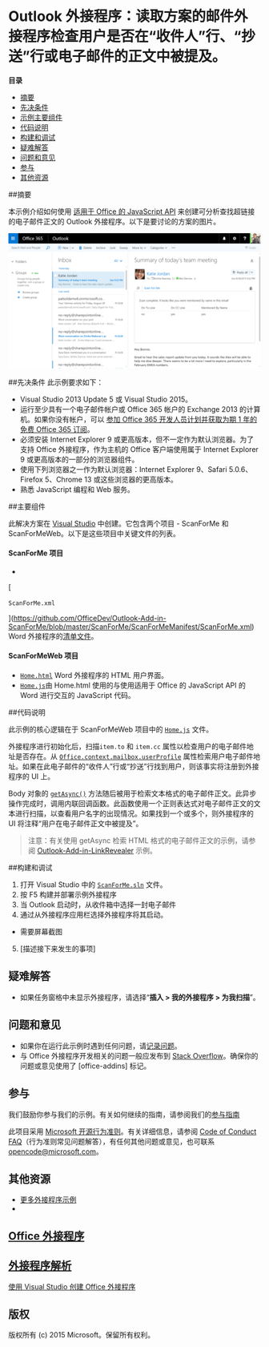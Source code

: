 # <a name="outlook-add-in:-a-mail-add-in-for-a-read-scenario-that-checks-whether-the-user-is-mentioned-on-the-to-line,-cc-line-or-body-of-an-email."></a>Outlook 外接程序：读取方案的邮件外接程序检查用户是否在“收件人”行、“抄送”行或电子邮件的正文中被提及。

**目录**

* [摘要](#summary)
* [先决条件](#prerequisites)
* [示例主要组件](#components)
* [代码说明](#codedescription)
* [构建和调试](#build)
* [疑难解答](#troubleshooting)
* [问题和意见](#questions)
* [参与](#contribute)
* [其他资源](#additional-resources)

<a name="summary"></a>
##<a name="summary"></a>摘要

本示例介绍如何使用 [适用于 Office 的 JavaScript API](https://msdn.microsoft.com/library/b27e70c3-d87d-4d27-85e0-103996273298(v=office.15)) 来创建可分析查找超链接的电子邮件正文的 Outlook 外接程序。以下是要讨论的方案的图片。

 ![](https://github.com/OfficeDev/Outlook-Add-in-ScanForMe/blob/master/readme-images/screenshot1.PNG)

<a name="prerequisites"></a>
##<a name="prerequisites"></a>先决条件
此示例要求如下：  

  - Visual Studio 2013 Update 5 或 Visual Studio 2015。  
  - 运行至少具有一个电子邮件帐户或 Office 365 帐户的 Exchange 2013 的计算机。如果你没有帐户，可以 [参加 Office 365 开发人员计划并获取为期 1 年的免费 Office 365 订阅](https://aka.ms/devprogramsignup)。
  - 必须安装 Internet Explorer 9 或更高版本，但不一定作为默认浏览器。为了支持 Office 外接程序，作为主机的 Office 客户端使用属于 Internet Explorer 9 或更高版本的一部分的浏览器组件。
  - 使用下列浏览器之一作为默认浏览器：Internet Explorer 9、Safari 5.0.6、Firefox 5、Chrome 13 或这些浏览器的更高版本。
  - 熟悉 JavaScript 编程和 Web 服务。

<a name="components"></a>
##<a name="key-components"></a>主要组件

此解决方案在 [Visual Studio](https://msdn.microsoft.com/library/office/fp179827.aspx#Tools_CreatingWithVS) 中创建。它包含两个项目 - ScanForMe 和 ScanForMeWeb。以下是这些项目中关键文件的列表。 
#### <a name="scanforme-project"></a>ScanForMe 项目

* 

  [

  ```ScanForMe.xml```

  ](https://github.com/OfficeDev/Outlook-Add-in-ScanForMe/blob/master/ScanForMe/ScanForMeManifest/ScanForMe.xml) Word 外接程序的[清单文件](https://msdn.microsoft.com/library/office/jj220082.aspx#StartBuildingApps_AnatomyofApp)。

#### <a name="scanformeweb-project"></a>ScanForMeWeb 项目

* [```Home.html```](https://github.com/OfficeDev/Outlook-Add-in-ScanForMe/blob/master/ScanForMeWeb/AppRead/Home/Home.html) Word 外接程序的 HTML 用户界面。
* [```Home.js```](https://github.com/OfficeDev/Outlook-Add-in-ScanForMe/blob/master/ScanForMeWeb/AppRead/Home/Home.js)由 Home.html 使用的与使用适用于 Office 的 JavaScript API 的 Word 进行交互的 JavaScript 代码。 


<a name="codedescription"></a>
##<a name="description-of-the-code"></a>代码说明

此示例的核心逻辑在于 ScanForMeWeb 项目中的 [```Home.js```](https://github.com/OfficeDev/Outlook-Add-in-ScanForMe/blob/master/ScanForMeWeb/AppRead/Home/Home.js) 文件。 

外接程序进行初始化后，扫描`item.to` 和 `item.cc` 属性以检查用户的电子邮件地址是否存在。从 [```Office.context.mailbox.userProfile```](https://msdn.microsoft.com/library/office/fp160976.aspx) 属性检索用户电子邮件地址。如果在此电子邮件的“收件人”行或“抄送”行找到用户，则该事实将注册到外接程序的 UI 上。 

Body 对象的 [```getAsync()```](https://msdn.microsoft.com/library/office/mt269089.aspx) 方法随后被用于检索文本格式的电子邮件正文。此异步操作完成时，调用内联回调函数。此函数使用一个正则表达式对电子邮件正文的文本进行扫描，以查看用户名字的出现情况。如果找到一个或多个，则外接程序的 UI 将注释“用户在电子邮件正文中被提及”。 

>注意：有关使用 getAsync 检索 HTML 格式的电子邮件正文的示例，请参阅 [Outlook-Add-in-LinkRevealer](https://github.com/OfficeDev/Outlook-Add-in-LinkRevealer) 示例。 


<a name="build"></a>
##<a name="build-and-debug"></a>构建和调试
1. 打开 Visual Studio 中的 [```ScanForMe.sln```](ScanForMe.sln) 文件。
2. 按 F5 构建并部署示例外接程序 
3. 当 Outlook 启动时，从收件箱中选择一封电子邮件
4. 通过从外接程序应用栏选择外接程序将其启动。

 - 需要屏幕截图


5. [描述接下来发生的事项]


<a name="troubleshooting"></a>
## <a name="troubleshooting"></a>疑难解答

- 如果任务窗格中未显示外接程序，请选择“**插入 > 我的外接程序 > 为我扫描**”。

<a name="questions"></a>
## <a name="questions-and-comments"></a>问题和意见

- 如果你在运行此示例时遇到任何问题，请[记录问题](https://github.com/OfficeDev/Outlook-Add-in-ScanForMe/issues)。
- 与 Office 外接程序开发相关的问题一般应发布到 [Stack Overflow](http://stackoverflow.com/questions/tagged/office-addins)。确保你的问题或意见使用了 [office-addins] 标记。


<a name="contribute"></a>
## <a name="contributing"></a>参与 ##
我们鼓励你参与我们的示例。有关如何继续的指南，请参阅我们的[参与指南](./Contributing.md)

此项目采用 [Microsoft 开源行为准则](https://opensource.microsoft.com/codeofconduct/)。有关详细信息，请参阅 [Code of Conduct FAQ](https://opensource.microsoft.com/codeofconduct/faq/)（行为准则常见问题解答），有任何其他问题或意见，也可联系 [opencode@microsoft.com](mailto:opencode@microsoft.com)。


<a name="additional-resources"></a>
## <a name="additional-resources"></a>其他资源 ##

- [更多外接程序示例](https://github.com/OfficeDev?utf8=%E2%9C%93&query=-Add-in)
- 

  [Office 外接程序](http://msdn.microsoft.com/library/office/jj220060.aspx)
- 

  [外接程序解析](https://msdn.microsoft.com/library/office/jj220082.aspx#StartBuildingApps_AnatomyofApp)
- 

  [使用 Visual Studio 创建 Office 外接程序](https://msdn.microsoft.com/library/office/fp179827.aspx#Tools_CreatingWithVS)


## <a name="copyright"></a>版权
版权所有 (c) 2015 Microsoft。保留所有权利。

